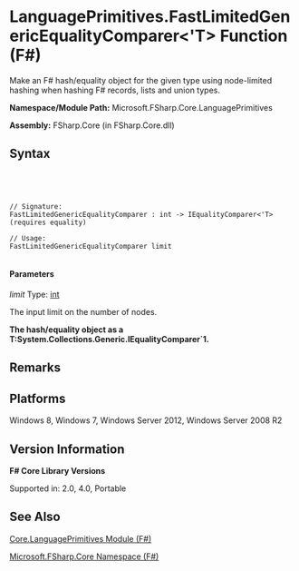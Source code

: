 # LanguagePrimitives.FastLimitedGenericEqualityComparer<'T> Function (F#)

Make an F# hash/equality object for the given type using node-limited hashing when hashing F# records, lists and union types.

**Namespace/Module Path:** Microsoft.FSharp.Core.LanguagePrimitives

**Assembly:** FSharp.Core (in FSharp.Core.dll)


## Syntax



```




// Signature:
FastLimitedGenericEqualityComparer : int -> IEqualityComparer<'T> (requires equality)

// Usage:
FastLimitedGenericEqualityComparer limit


```





#### Parameters
*limit*
Type: [int](http://msdn.microsoft.com/en-us/library/025d5455-3622-4ea5-9573-3ecbd4ee1375)


The input limit on the number of nodes.



**The hash/equality object as a T:System.Collections.Generic.IEqualityComparer&#96;1.**
## Remarks

## Platforms
Windows 8, Windows 7, Windows Server 2012, Windows Server 2008 R2


## Version Information
**F# Core Library Versions**

Supported in: 2.0, 4.0, Portable




## See Also
[Core.LanguagePrimitives Module &#40;F&#35;&#41;](Core.LanguagePrimitives-Module-%5BFSharp%5D.md)

[Microsoft.FSharp.Core Namespace &#40;F&#35;&#41;](Microsoft.FSharp.Core-Namespace-%5BFSharp%5D.md)

